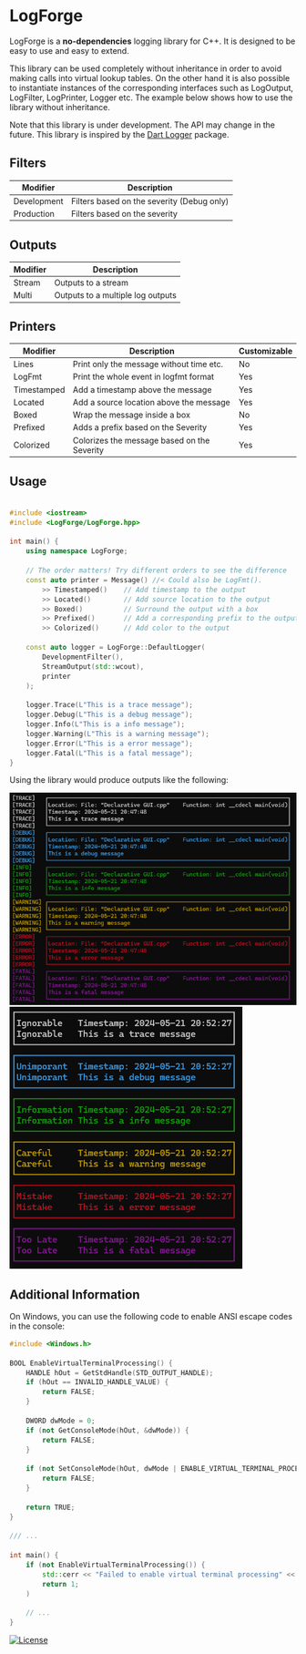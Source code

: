 # LogForge

LogForge is a **no-dependencies** logging library for C++.
It is designed to be easy to use and easy to extend.

This library can be used completely without inheritance in order to avoid making calls into virtual lookup tables. On the other hand it is also possible to instantiate instances of the corresponding interfaces such as LogOutput, LogFilter, LogPrinter, Logger etc. The example below shows how to use the library without inheritance.

Note that this library is under development. The API may change in the future.
This library is inspired by the [Dart Logger](https://pub.dev/packages/logger) package.

## Filters

| Modifier		| Description                                   |
| ------------- | --------------------------------------------- |
| Development	| Filters based on the severity	(Debug only)	|
| Production	| Filters based on the severity					|

## Outputs

| Modifier		| Description						|
| ------------- | ---------------------------------	|
| Stream		| Outputs to a stream				|
| Multi			| Outputs to a multiple log outputs	|

## Printers

| Modifier		| Description                                   | Customizable  |
| ------------- | --------------------------------------------- | ------------- |
| Lines			| Print only the message without time etc.		| No			|
| LogFmt		| Print the whole event in logfmt format		| Yes			|
| Timestamped	| Add a timestamp above the message				| Yes			|
| Located		| Add a source location above the message		| Yes			|
| Boxed			| Wrap the message inside a box					| No			|	
| Prefixed		| Adds a prefix based on the Severity			| Yes			|
| Colorized		| Colorizes the message based on the Severity	| Yes			|

## Usage

```cpp

#include <iostream>
#include <LogForge/LogForge.hpp>

int main() {
	using namespace LogForge;

	// The order matters! Try different orders to see the difference
	const auto printer = Message() //< Could also be LogFmt().
		>> Timestamped()    // Add timestamp to the output
		>> Located()        // Add source location to the output
		>> Boxed()          // Surround the output with a box
		>> Prefixed()       // Add a corresponding prefix to the output
		>> Colorized()      // Add color to the output

	const auto logger = LogForge::DefaultLogger(
		DevelopmentFilter(),
		StreamOutput(std::wcout),
		printer
	);

	logger.Trace(L"This is a trace message");
	logger.Debug(L"This is a debug message");
	logger.Info(L"This is a info message");
	logger.Warning(L"This is a warning message");
	logger.Error(L"This is a error message");
	logger.Fatal(L"This is a fatal message");
}
```

Using the library would produce outputs like the following:

![Colorized Output](screenshots/Example_Output_1.png)
![Colorized Output](screenshots/Example_Output_0.png)

## Additional Information

On Windows, you can use the following code to enable ANSI escape codes in the console:

```cpp
#include <Windows.h>

BOOL EnableVirtualTerminalProcessing() {
	HANDLE hOut = GetStdHandle(STD_OUTPUT_HANDLE);
	if (hOut == INVALID_HANDLE_VALUE) {
		return FALSE;
	}

	DWORD dwMode = 0;
	if (not GetConsoleMode(hOut, &dwMode)) {
		return FALSE;
	}

	if (not SetConsoleMode(hOut, dwMode | ENABLE_VIRTUAL_TERMINAL_PROCESSING)) {
		return FALSE;
	}

	return TRUE;
}

/// ...

int main() {
	if (not EnableVirtualTerminalProcessing()) {
		std::cerr << "Failed to enable virtual terminal processing" << std::endl;
		return 1;
	)

	// ...
}
```

[![License](https://img.shields.io/badge/License-BSD_3--Clause-blue.svg)](https://opensource.org/licenses/BSD-3-Clause)